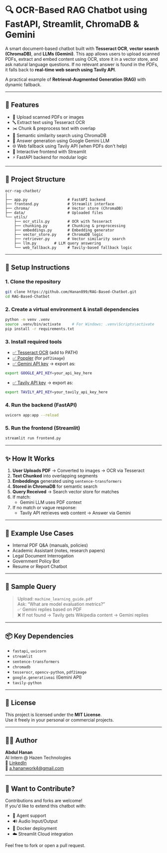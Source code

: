 
# 🔍 OCR-Based RAG Chatbot using FastAPI, Streamlit, ChromaDB & Gemini

A smart document-based chatbot built with **Tesseract OCR**, **vector search (ChromaDB)**, and **LLMs (Gemini)**. This app allows users to upload scanned PDFs, extract and embed content using OCR, store it in a vector store, and ask natural language questions. If no relevant answer is found in the PDFs, it falls back to **real-time web search using Tavily API**.

A practical example of **Retrieval-Augmented Generation (RAG)** with dynamic fallback.

---

## 🚀 Features

- 📄 Upload scanned PDFs or images
- 🔤 Extract text using Tesseract OCR
- ✂️ Chunk & preprocess text with overlap
- 🔎 Semantic similarity search using ChromaDB
- 🤖 Answer generation using Google Gemini LLM
- 🌐 Web fallback using Tavily API (when PDFs don't help)
- 💬 Interactive frontend with Streamlit
- ⚡ FastAPI backend for modular logic

---

## 📁 Project Structure

```text
ocr-rag-chatbot/
│
├── app.py                  # FastAPI backend
├── frontend.py             # Streamlit interface
├── chroma/                 # Vector store (ChromaDB)
├── data/                   # Uploaded files
└── utils/
    ├── ocr_utils.py        # OCR with Tesseract
    ├── chunking.py         # Chunking & preprocessing
    ├── embeddings.py       # Embedding generator
    ├── vector_store.py     # ChromaDB logic
    ├── retriever.py        # Vector similarity search
    ├── llm.py        # LLM query answering
    └── web_fallback.py     # Tavily-based fallback logic
```

---

## 🔧 Setup Instructions

### 1. Clone the repository

```bash
git clone https://github.com/Hanan899/RAG-Based-Chatbot.git
cd RAG-Based-Chatbot
```

### 2. Create a virtual environment & install dependencies

```bash
python -m venv .venv
source .venv/bin/activate     # For Windows: .venv\Scripts\activate
pip install -r requirements.txt
```

### 3. Install required tools

- [✅ Tesseract OCR](https://github.com/tesseract-ocr/tesseract) (add to PATH)
- [✅ Poppler](http://blog.alivate.com.au/poppler-windows/) (for `pdf2image`)
- [✅ Gemini API key](https://makersuite.google.com/app) → export as:

```bash
export GOOGLE_API_KEY=your_api_key_here
```

- [✅ Tavily API key](https://docs.tavily.com/) → export as:

```bash
export TAVILY_API_KEY=your_tavily_api_key_here
```

### 4. Run the backend (FastAPI)

```bash
uvicorn app:app --reload
```

### 5. Run the frontend (Streamlit)

```bash
streamlit run frontend.py
```

---

## ✨ How It Works

1. **User Uploads PDF** → Converted to images → OCR via Tesseract  
2. **Text Chunked** into overlapping segments  
3. **Embeddings** generated using `sentence-transformers`  
4. **Stored in ChromaDB** for semantic search  
5. **Query Received** → Search vector store for matches  
6. If match:
   - Gemini LLM uses PDF context  
7. If no match or vague response:
   - Tavily API retrieves web content → Answer via Gemini

---

## 🧪 Example Use Cases

- Internal PDF Q&A (manuals, policies)
- Academic Assistant (notes, research papers)
- Legal Document Interrogation
- Government Policy Bot
- Resume or Report Chatbot

---

## 🧠 Sample Query

> Upload: `machine_learning_guide.pdf`  
> Ask: “What are model evaluation metrics?”  
> ✅ Gemini replies based on PDF  
> ❌ If not found → Tavily gets Wikipedia content → Gemini replies

---

## 📦 Key Dependencies

- `fastapi`, `uvicorn`
- `streamlit`
- `sentence-transformers`
- `chromadb`
- `tesserocr`, `opencv-python`, `pdf2image`
- `google.generativeai` (Gemini API)
- `tavily-python`

---

## 📄 License

This project is licensed under the **MIT License**.  
Use it freely in your personal or commercial projects.

---

## 👨‍💻 Author

**Abdul Hanan**  
AI Intern @ Hazen Technologies  
🔗 [LinkedIn](https://www.linkedin.com/in/abdul-hanan-2003-)  
📧 a.hananwork4@gmail.com

---

## 🤝 Want to Contribute?

Contributions and forks are welcome!  
If you'd like to extend this chatbot with:
- 🔁 Agent support
- 🔊 Audio Input/Output
- 🐳 Docker deployment
- ☁️ Streamlit Cloud integration

Feel free to fork or open a pull request.
